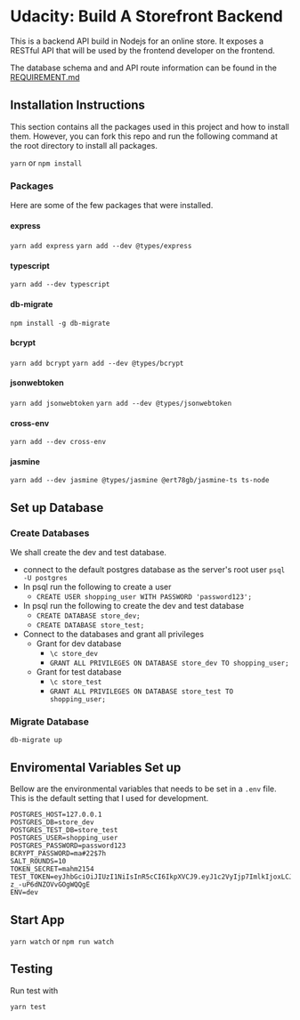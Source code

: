 # Udacity: Build A Storefront Backend

This is a backend API build in Nodejs for an online store. It exposes a RESTful API that will be used by the frontend developer on the frontend.

The database schema and and API route information can be found in the [REQUIREMENT.md](REQUIREMENTS.md)

## Installation Instructions

This section contains all the packages used in this project and how to install them. However, you can fork this repo and run the following command at the root directory to install all packages.

`yarn` or `npm install`

### Packages

Here are some of the few packages that were installed.

#### express

`yarn add express`
`yarn add --dev @types/express`

#### typescript

`yarn add --dev typescript`

#### db-migrate

`npm install -g db-migrate`

#### bcrypt

`yarn add bcrypt`
`yarn add --dev @types/bcrypt`

#### jsonwebtoken

`yarn add jsonwebtoken`
`yarn add --dev @types/jsonwebtoken`

#### cross-env

`yarn add --dev cross-env`

#### jasmine

`yarn add --dev jasmine @types/jasmine @ert78gb/jasmine-ts ts-node`

## Set up Database

### Create Databases

We shall create the dev and test database.

-   connect to the default postgres database as the server's root user `psql -U postgres`
-   In psql run the following to create a user
    -   `CREATE USER shopping_user WITH PASSWORD 'password123';`
-   In psql run the following to create the dev and test database
    -   `CREATE DATABASE store_dev;`
    -   `CREATE DATABASE store_test;`
-   Connect to the databases and grant all privileges
    -   Grant for dev database
        -   `\c store_dev`
        -   `GRANT ALL PRIVILEGES ON DATABASE store_dev TO shopping_user;`
    -   Grant for test database
        -   `\c store_test`
        -   `GRANT ALL PRIVILEGES ON DATABASE store_test TO shopping_user;`

### Migrate Database

`db-migrate up`

## Enviromental Variables Set up

Bellow are the environmental variables that needs to be set in a `.env` file. This is the default setting that I used for development.

```
POSTGRES_HOST=127.0.0.1
POSTGRES_DB=store_dev
POSTGRES_TEST_DB=store_test
POSTGRES_USER=shopping_user
POSTGRES_PASSWORD=password123
BCRYPT_PASSWORD=ma#22$7h
SALT_ROUNDS=10
TOKEN_SECRET=mahm2154
TEST_TOKEN=eyJhbGciOiJIUzI1NiIsInR5cCI6IkpXVCJ9.eyJ1c2VyIjp7ImlkIjoxLCJmaXJzdG5hbWUiOiJKb2huIiwibGFzdG5hbWUiOiJEb2UiLCJ1c2VybmFtZSI6ImpvbjEyMyIsInBhc3N3b3JkIjoiJDJiJDEwJC9WUUVFaEVNOWVDRTMxTzJOSUZsb2UuL29CWUhNT2FGRDEzbXBZY242RUZFb1ZUdVdHUEJtIn0sImlhdCI6MTY1MjMwMTc0OX0.LyU3r249_NJS5MfEK46izt-z_-uP6dNZOVvGOgWQQgE
ENV=dev
```

## Start App

`yarn watch` or `npm run watch`

## Testing

Run test with

`yarn test`
